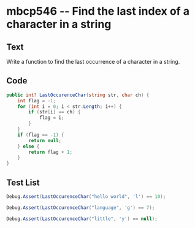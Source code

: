 # mbcp546 -- Find the last index of a character in a string

## Text

Write a function to find the last occurrence of a character in a string.

## Code

```csharp
public int? LastOccurenceChar(string str, char ch) {
    int flag = -1;
    for (int i = 0; i < str.Length; i++) {
        if (str[i] == ch) {
            flag = i;
        }
    }
    if (flag == -1) {
        return null;
    } else {
        return flag + 1;
    }
}
```

## Test List

```csharp
Debug.Assert(LastOccurenceChar("hello world", 'l') == 10);
```

```csharp
Debug.Assert(LastOccurenceChar("language", 'g') == 7);
```

```csharp
Debug.Assert(LastOccurenceChar("little", 'y') == null);
```
